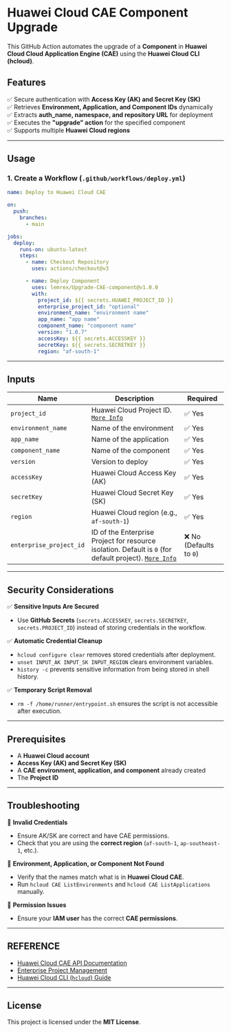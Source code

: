 # **Huawei Cloud CAE Component Upgrade**  

This GitHub Action automates the upgrade of a **Component** in **Huawei Cloud Cloud Application Engine (CAE)** using the **Huawei Cloud CLI (hcloud)**.  

## **Features**  
✅ Secure authentication with **Access Key (AK) and Secret Key (SK)**  
✅ Retrieves **Environment, Application, and Component IDs** dynamically  
✅ Extracts **auth_name, namespace, and repository URL** for deployment  
✅ Executes the **"upgrade" action** for the specified component  
✅ Supports multiple **Huawei Cloud regions**  

---

## **Usage**  

### **1. Create a Workflow (`.github/workflows/deploy.yml`)**  

```yaml
name: Deploy to Huawei Cloud CAE

on:
  push:
    branches:
      - main

jobs:
  deploy:
    runs-on: ubuntu-latest
    steps:
      - name: Checkout Repository
        uses: actions/checkout@v3

      - name: Deploy Component
        uses: lemrex/Upgrade-CAE-component@v1.0.0
        with:
          project_id: ${{ secrets.HUAWEI_PROJECT_ID }}
          enterprise_project_id: "optional"
          environment_name: "environment name"
          app_name: "app name"
          component_name: "component name"
          version: "1.0.7"
          accessKey: ${{ secrets.ACCESSKEY }}
          secretKey: ${{ secrets.SECRETKEY }}
          region: "af-south-1"
```

---

## **Inputs**  


| Name                   | Description                                                                 | Required |
|------------------------|------------------------------------------------------------------------|----------|
| `project_id`          | Huawei Cloud Project ID. [`More Info`](https://support.huaweicloud.com/intl/en-us/api-cae/cae_06_0021.html) | ✅ Yes |
| `environment_name`    | Name of the environment                                                 | ✅ Yes |
| `app_name`            | Name of the application                                                 | ✅ Yes |
| `component_name`      | Name of the component                                                   | ✅ Yes |
| `version`            | Version to deploy                                                       | ✅ Yes |
| `accessKey`          | Huawei Cloud Access Key (AK)                                            | ✅ Yes |
| `secretKey`          | Huawei Cloud Secret Key (SK)                                            | ✅ Yes |
| `region`             | Huawei Cloud region (e.g., `af-south-1`)                                 | ✅ Yes |
| `enterprise_project_id` | ID of the Enterprise Project for resource isolation. Default is `0` (for default project). [`More Info`](https://support.huaweicloud.com/intl/en-us/usermanual-em/pm_topic_0003.html) | ❌ No (Defaults to `0`) |


---

## **Security Considerations**  

✅ **Sensitive Inputs Are Secured**  
- Use **GitHub Secrets** (`secrets.ACCESSKEY`, `secrets.SECRETKEY`, `secrets.PROJECT_ID`) instead of storing credentials in the workflow.  

✅ **Automatic Credential Cleanup**  
- `hcloud configure clear` removes stored credentials after deployment.  
- `unset INPUT_AK INPUT_SK INPUT_REGION` clears environment variables.  
- `history -c` prevents sensitive information from being stored in shell history.  

✅ **Temporary Script Removal**  
- `rm -f /home/runner/entrypoint.sh` ensures the script is not accessible after execution.  

---

## **Prerequisites**  

- A **Huawei Cloud account**  
- **Access Key (AK) and Secret Key (SK)**  
- A **CAE environment, application, and component** already created  
- The **Project ID**  

---

## **Troubleshooting**  

🔹 **Invalid Credentials**  
- Ensure AK/SK are correct and have CAE permissions.  
- Check that you are using the **correct region** (`af-south-1`, `ap-southeast-1`, etc.).  

🔹 **Environment, Application, or Component Not Found**  
- Verify that the names match what is in **Huawei Cloud CAE**.  
- Run `hcloud CAE ListEnvironments` and `hcloud CAE ListApplications` manually.  

🔹 **Permission Issues**  
- Ensure your **IAM user** has the correct **CAE permissions**.  

---

## **REFERENCE**  

- [Huawei Cloud CAE API Documentation](https://support.huaweicloud.com/intl/en-us/productdesc-cae/cae_01_0001.html)
- [Enterprise Project Management](https://support.huaweicloud.com/intl/en-us/usermanual-em/pm_topic_0003.html)
- [Huawei Cloud CLI (`hcloud`) Guide](https://support.huaweicloud.com/intl/en-us/productdesc-hcli/hcli_01.html)

---

## **License**  
This project is licensed under the **MIT License**.  





